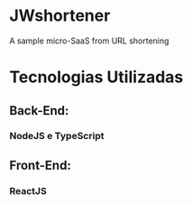 # JWshortener
A sample micro-SaaS from URL shortening
# Tecnologias Utilizadas
## Back-End:
### NodeJS e TypeScript
## Front-End:
### ReactJS
